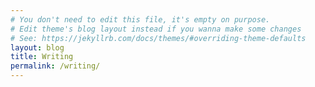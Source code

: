 ```yaml
---
# You don't need to edit this file, it's empty on purpose.
# Edit theme's blog layout instead if you wanna make some changes
# See: https://jekyllrb.com/docs/themes/#overriding-theme-defaults
layout: blog
title: Writing
permalink: /writing/
---
```


